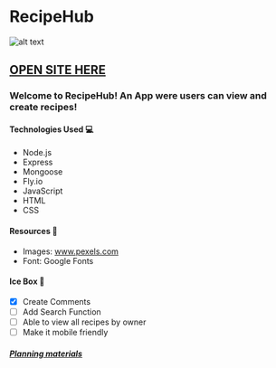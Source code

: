 # RecipeHub
![alt text](https://pbs.twimg.com/media/Fm0JVqPaYAArYRM?format=jpg&name=small)
## [OPEN SITE HERE](https://recipehub.fly.dev/)

### Welcome to RecipeHub! An App were users can view and create recipes! 


#### Technologies Used 💻
- Node.js
- Express
- Mongoose
- Fly.io
- JavaScript
- HTML 
- CSS

#### Resources 💾
- Images: www.pexels.com
- Font: Google Fonts


#### Ice Box 🧊
- [x] Create Comments
- [ ] Add Search Function
- [ ] Able to view all  recipes by owner
- [ ] Make it mobile friendly

##### [Planning materials](https://trello.com/b/1Ebffa0I/recipe-collecter)
